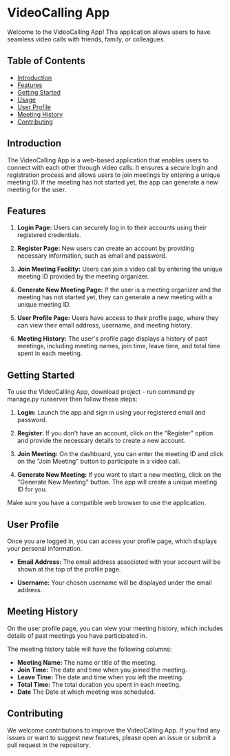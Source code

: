 # VideoCalling App 

Welcome to the VideoCalling App! This application allows users to have seamless video calls with friends, family, or colleagues. 

## Table of Contents

- [Introduction](#introduction)
- [Features](#features)
- [Getting Started](#getting-started)
- [Usage](#usage)
- [User Profile](#user-profile)
- [Meeting History](#meeting-history)
- [Contributing](#contributing)

## Introduction

The VideoCalling App is a web-based application that enables users to connect with each other through video calls. It ensures a secure login and registration process and allows users to join meetings by entering a unique meeting ID. If the meeting has not started yet, the app can generate a new meeting for the user.

## Features

1. **Login Page:** Users can securely log in to their accounts using their registered credentials.

2. **Register Page:** New users can create an account by providing necessary information, such as email and password.

3. **Join Meeting Facility:** Users can join a video call by entering the unique meeting ID provided by the meeting organizer.

4. **Generate New Meeting Page:** If the user is a meeting organizer and the meeting has not started yet, they can generate a new meeting with a unique meeting ID.

5. **User Profile Page:** Users have access to their profile page, where they can view their email address, username, and meeting history.

6. **Meeting History:** The user's profile page displays a history of past meetings, including meeting names, join time, leave time, and total time spent in each meeting.

## Getting Started

To use the VideoCalling App, download project - run command:py manage.py runserver then follow these steps:

1. **Login:** Launch the app and sign in using your registered email and password.

2. **Register:** If you don't have an account, click on the "Register" option and provide the necessary details to create a new account.

3. **Join Meeting:** On the dashboard, you can enter the meeting ID and click on the "Join Meeting" button to participate in a video call.

4. **Generate New Meeting:** If you want to start a new meeting, click on the "Generate New Meeting" button. The app will create a unique meeting ID for you.

Make sure you have a compatible web browser to use the application.

## User Profile

Once you are logged in, you can access your profile page, which displays your personal information.

- **Email Address:** The email address associated with your account will be shown at the top of the profile page.

- **Username:** Your chosen username will be displayed under the email address.

## Meeting History

On the user profile page, you can view your meeting history, which includes details of past meetings you have participated in.

The meeting history table will have the following columns:

- **Meeting Name:** The name or title of the meeting.
- **Join Time:** The date and time when you joined the meeting.
- **Leave Time:** The date and time when you left the meeting.
- **Total Time:** The total duration you spent in each meeting.
- **Date** The Date at which meeting was scheduled.

## Contributing

We welcome contributions to improve the VideoCalling App. If you find any issues or want to suggest new features, please open an issue or submit a pull request in the repository.
